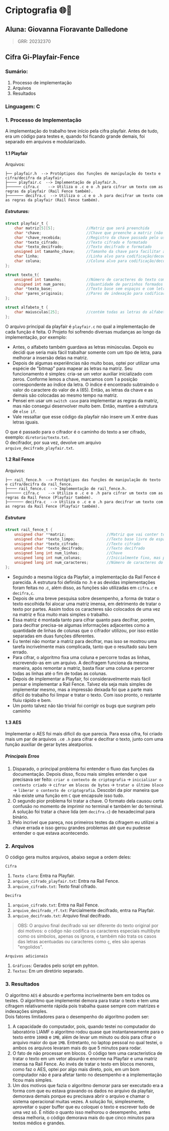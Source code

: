 # Criptografia 🌐📱

## Aluna: Giovanna Fioravante Dalledone
> GRR: 20232370

## Cifra Gi-Playfair-Fence
### Sumário:
1. Processo de implementação
2. Arquivos
3. Resultados

### Linguagem: C

### 1. Processo de Implementação
A implementação do trabalho teve início pela cifra playfair. Antes de tudo, era um código para testes e, quando foi ficando grande demais, foi separado em arquivos e modularizado.
#### 1.1 Playfair
Arquivos: 
```
├── playfair.h  --> Protóptipos das funções de manipulação do texto e cifra/decifra da playfair.
├──── playfair.c  --> Implementação de playfair.h.
├────── cifra.c    --> Utiliza o .c e o .h para cifrar um texto com as regras da playfair (Rail Fence também).
├─────── decifra.c  --> Utiliza o .c e o .h para decifrar um texto com as regras da playfair (Rail Fence também).
```
##### Estruturas:
```C
struct playfair_t {
    char matriz[5][5];              //Matriz que será preenchida
    char *chave;                    //Chave que preenche a matriz (não repete letras)
    char *chave_recebida;           //Registro da chave passada pelo usuário
    char *texto_cifrado;            //Texto cifrado e formatado
    char *texto_decifrado;          //Texto decifrado e formatado
    unsigned int tamanho_chave;     //Tamanho da chave para facilitar as contas
    char linha;                     //Linha alvo para codificação/decodifucação
    char coluna;                    //Coluna alvo para codificação/decodificação
};

struct texto_t{
    unsigned int tamanho;           //Número de caracteres do texto com espaços
    unsigned int num_pares;         //Quantidade de parzinhos formados -> não utilizei
    char *texto_base;               //Texto base sem espaços e com letras de complemento (x)
    char *pares_originais;          //Pares de indexação para codificar o texto
};

struct alfabeto_t {
    char maiusculas[25];            //contém todas as letras do alfabeto para facilitar a vida (0 ~ 25)
};
```

O arquivo principal da playfair é `playfair.c` no qual a implementação de cada função é feita. O Projeto foi sofrendo diversas mudanças ao longo da implementação, por exemplo:
- Antes, o alfabeto também guardava as letras minúsculas. Depois eu decidi que seria mais fácil trabalhar somente com um tipo de letra, para melhorar a insersão delas na matriz.
- Depois de algumas experiências não muito boas, optei por utilizar uma espécie de "bitmap" para mapear as letras na matriz. Seu funcionamento é simples: cria-se um vetor auxiliar inicializado com zeros. Conforme lemos a chave, marcamos com 1 a posição correspondente ao índice da letra. O índice é encontrado subtraindo o valor do caractere do valor de `A` (65). Então, as letras da chave e as demais são colocadas ao mesmo tempo na matriz.
- Pensei em usar um `switch case` para implementar as regras da matriz, mas não consegui desenvolver muito bem. Então, mantive a estrutura de `else if`.  
- Vale ressaltar que esse código da playfair não insere um X entre duas letras iguais.

O que é passado para o cifrador é o caminho do texto a ser cifrado, exemplo: `diretorio/texto.txt`.  
O decifrador, por sua vez, devolve um arquivo `arquivo_decifrado_playfair.txt`.

#### 1.2 Rail Fence
Arquivos:
```
├── rail_fence.h  --> Protóptipos das funções de manipulação do texto e cifra/decifra da rail_fence.
├──── rail_fence.c  --> Implementação de rail_fence.h.
├────── cifra.c    --> Utiliza o .c e o .h para cifrar um texto com as regras da Rail Fence (Playfair também).
├─────── decifra.c  --> Utiliza o .c e o .h para decifrar um texto com as regras da Rail Fence (Playfair também).
```

##### Estrutura
```C
struct rail_fence_t {
    unsigned char **matriz;                  //Matriz que vai conter todos os caracteres
    unsigned char *texto_limpo;              //Texto base livre de espaços e acentuações
    unsigned char *texto_cifrado;            //Texto cifrado
    unsigned char *texto_decifrado;          //Texto decifrado
    unsigned long int num_linhas;            //Chave
    unsigned long int num_colunas;           //Inicialmente fixo, mas pode mudar se houver muitos caracteres
    unsigned long int num_caracteres;        //Número de caracteres do TEXTO LIMPO
};
```

- Seguindo a mesma lógica da Playfair, a implementação da Rail Fence é parecida. A estrutura foi definida no .h e as devidas implementações foram feitas no .c, além disso, as funções são utilizadas em `cifra.c` e `decifra,c`.
- Depois de uma breve pesquisa sobre desempenho, a forma de tratar o texto escolhida foi alocar uma matriz imensa, em detrimento de tratar o texto por partes. Assim todos os caracteres são colocados de uma vez na matriz e fica muito mais simples o trabalho.
- Essa matriz é montada tanto para cifrar quanto para decifrar, porém, para decifrar precisa-se algumas informações adjacentes como a quantidade de linhas de colunas que o cifrador utilizou, por isso estão separadas em duas funções diferentes.
- Eu tentei não montar a matriz para decifrar, mas isso se mostrou uma tarefa incrivelmente mais complicada, tanto que o resultado saiu bem errado. 
- Para cifrar, o algoritmo fixa uma coluna e percorre todas as linhas, escrevendo-as em um arquivo. A decifragem funciona da mesma maneira, após remontar a matriz, basta fixar uma coluna e percorrer todas as linhas até o fim de todas as colunas.
- Depois de implementar a Playfair, foi consideravelmente mais fácil pensar e implementar a Rail Fence. Talvez ela seja mais simples de implementar mesmo, mas a impressão deixada foi que a parte mais difícil do trabalho foi limpar e tratar o texto. Com isso pronto, o restante fluiu rápido e bem.
- Um ponto talvez não tão trivial foi corrigir os bugs que surgiram pelo caminho

#### 1.3 AES  
Implementar o AES foi mais difícil do que parecia. Para essa cifra, foi criado mais um par de arquivos `.c`e `.h` para cifrar e decifrar o texto, junto com uma função auxiliar de gerar bytes aleatporios.

##### Principais Erros  
1. Disparado, o principal problema foi entender o fluxo das funções da documentação. Depois disso, ficou mais simples entender o que precisava ser feito:
`criar o contexto de criptografia` -> `inicializar o contexto criado` -> `cifrar em blocos de bytes` -> `tratar o último bloco` -> `liberar o contexto de criptografia`. Descobri da pior maneira que não existe uma função em `C` que encapsule isso tudo.
2. O segundo pior problema foi tratar a chave. O formato dela causou certa confusão no momento de imprimir no terminal e também ler do terminal. A solução foi tratar a chave lida (em `decifra.c`) de hexadecimal para binário.
3. Pelo incrível que pareça, nos primeiros testes da cifragem eu utilizei a chave errada e isso gerou grandes problemas até que eu pudesse entender o que estava acontecendo.

### 2. Arquivos
O código gera muitos arquivos, abaixo segue a ordem deles:

`Cifra`
1. `Texto claro`: Entra na Playfair.
2. `arquivo_cifrado_playfair.txt`: Entra na Rail Fence.
3. `arquivo_cifrado.txt`: Texto final cifrado.

`Decifra`  
1. `arquivo_cifrado.txt`: Entra na Rail Fence.
2. `arquivo_decifrado_rf.txt`: Parcialmente decifrado, entra na Playfair.
3. `arquivo_decifrado.txt`: Arquivo final decifrado.

>OBS: O arquivo final decifrado vai ser diferente do texto original por doi motivos: o código não codifica os caracteres especiais multibyte como os símbolos, apenas os ignora, e também não trata os casos das letras acentuadas ou caracteres como `ç`, eles são apenas "engolidos".

`Arquivos adicionais`
1. `Gráficos`: Gerados pelo script em pyhton.
2. `Textos`: Em um diretório separado.

### 3. Resultados
O algoritmo `AES` é absurdo e performa incrivelmente bem em todos os testes. O algoritmo que implementei demora para tratar o texto e tem uma cifragem relativamente rápida pois trabalha quase sempre com matrizes e indexações simples.  
Dois fatores limitadores para o desempenho do algoritmo podem ser:
1. A capacidade do computador, pois, quando testei no computador do laboratório LIAMF o algoritmo rodou quase que instantaneamente para o texto entre `100KB` e `1MB`, além de levar um minuto ou dois para cifrar o arquivo maior do que `1MB`. Entretanto, no laptop pessoal no qual testei, o ambos os arquivos levaram mais do que 5 minutos para rodar.
2. O fato de não processar em blocos. O código tem uma característica de tratar o texto em um vetor absurdo e enorme na Playfair e uma matriz imensa na Rail Fence. Ao invés de tratar o texto em blocos menores, como faz o AES, optei por algo mais direto, pois, em um bom computador não é para afetar tanto no desempenho e a implementação ficou mais simples.
3. Um dos motivos que fazia o algoritmo demorar para ser executado era a forma com que eu estava gravando os dados no arquivo da playfair, demorava demais porque eu precisava abrir o arquivo e chamar o sistema operacional muitas vezes. A solução foi, simplesmente, aproveitar o super buffer que eu coloquei o texto e escrever tudo de uma vez só. É nítido o quanto isso melhorou o desempenho, antes dessa melhoria, o código demorava mais do que cinco minutos para textos médios e grandes.